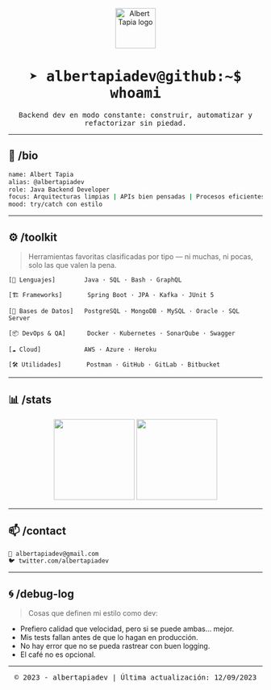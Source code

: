 <!-- 🟩 INICIO DE TERMINAL DIGITAL 🟩 -->

<p align="center">
  <img src="https://cdn-icons-png.flaticon.com/512/7069/7069922.png" width="80" alt="Albert Tapia logo" />
</p>

<h1 align="center">
  <samp>➤ albertapiadev@github:~$ whoami</samp>
</h1>

<p align="center">
  <samp>Backend dev en modo constante: construir, automatizar y refactorizar sin piedad.</samp>
</p>

---

## 🧬 /bio

```bash
name: Albert Tapia
alias: @albertapiadev
role: Java Backend Developer
focus: Arquitecturas limpias | APIs bien pensadas | Procesos eficientes
mood: try/catch con estilo
````

---

## ⚙️ /toolkit

> Herramientas favoritas clasificadas por tipo — ni muchas, ni pocas, solo las que valen la pena.

```
[🧠 Lenguajes]        Java · SQL · Bash · GraphQL

[🏗️ Frameworks]       Spring Boot · JPA · Kafka · JUnit 5

[💾 Bases de Datos]   PostgreSQL · MongoDB · MySQL · Oracle · SQL Server

[📦 DevOps & QA]      Docker · Kubernetes · SonarQube · Swagger

[☁️ Cloud]            AWS · Azure · Heroku

[🛠️ Utilidades]       Postman · GitHub · GitLab · Bitbucket
```

---

## 📊 /stats

<p align="center">
  <img height="160em" src="https://github-readme-stats.vercel.app/api?username=albertapiadev&show_icons=true&theme=github_dark&hide_border=true&count_private=true" />
  <img height="160em" src="https://github-readme-stats.vercel.app/api/top-langs/?username=albertapiadev&layout=compact&theme=github_dark&hide_border=true" />
</p>

---

## 📫 /contact

```bash
📧 albertapiadev@gmail.com
🐦 twitter.com/albertapiadev
```

---

## 🌀 /debug-log

> Cosas que definen mi estilo como dev:

* Prefiero calidad que velocidad, pero si se puede ambas… mejor.
* Mis tests fallan antes de que lo hagan en producción.
* No hay error que no se pueda rastrear con buen logging.
* El café no es opcional.

---

<p align="center">
  <samp>© 2023 - albertapiadev | Última actualización: 12/09/2023</samp>
</p>

<!-- 🟥 FIN DE TERMINAL DIGITAL 🟥 -->
